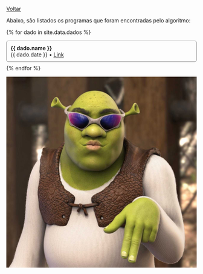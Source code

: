 [Voltar](./index.md)

Abaixo, são listados os programas que foram encontradas pelo algoritmo:

{% for dado in site.data.dados %}

  <div style="margin-bottom:8px;border: 0.5px solid grey;border-radius: 5px;">
    <div style="padding:10px;">
      <strong>{{ dado.name }}</strong><br>
      {{ dado.date }} • <a href="{{ dado.link }}" target="_blank">Link</a>
    </div>
  </div>
{% endfor %}

![shrek chique](https://github.com/pedrozanineli/pcd.github.io/blob/main/sheras.jpg)
